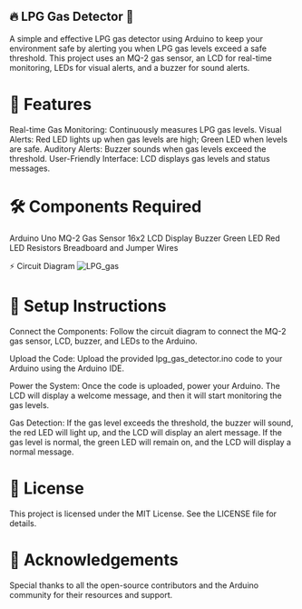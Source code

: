 ## 🔥 LPG Gas Detector 🚨


A simple and effective LPG gas detector using Arduino to keep your environment safe by alerting you when LPG gas levels exceed a safe threshold. This project uses an MQ-2 gas sensor, an LCD for real-time monitoring, LEDs for visual alerts, and a buzzer for sound alerts.

# 🚀 Features
Real-time Gas Monitoring: Continuously measures LPG gas levels.
Visual Alerts: Red LED lights up when gas levels are high; Green LED when levels are safe.
Auditory Alerts: Buzzer sounds when gas levels exceed the threshold.
User-Friendly Interface: LCD displays gas levels and status messages.

# 🛠 Components Required
Arduino Uno
MQ-2 Gas Sensor
16x2 LCD Display
Buzzer
Green LED
Red LED
Resistors
Breadboard and Jumper Wires

⚡ Circuit Diagram
 ![LPG_gas](https://github.com/user-attachments/assets/bb4354f0-b4ab-4de4-bcef-431a9c35c311)

# 📝 Setup Instructions
Connect the Components:
Follow the circuit diagram to connect the MQ-2 gas sensor, LCD, buzzer, and LEDs to the Arduino.

Upload the Code:
Upload the provided lpg_gas_detector.ino code to your Arduino using the Arduino IDE.

Power the System:
Once the code is uploaded, power your Arduino. The LCD will display a welcome message, and then it will start monitoring the gas levels.

Gas Detection:
If the gas level exceeds the threshold, the buzzer will sound, the red LED will light up, and the LCD will display an alert message. If the gas level is normal, the green LED will remain on, and the LCD will display a normal message.

# 📜 License
This project is licensed under the MIT License. See the LICENSE file for details.

# 🙏 Acknowledgements
Special thanks to all the open-source contributors and the Arduino community for their resources and support.
